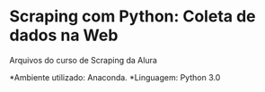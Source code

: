 # Scraping com Python: Coleta de dados na Web
Arquivos do curso de Scraping da Alura

*Ambiente utilizado: Anaconda. 
*Linguagem: Python 3.0
